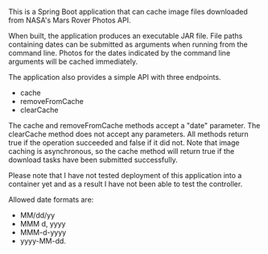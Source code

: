 This is a Spring Boot application that can cache image files
downloaded from NASA's Mars Rover Photos API.

When built, the application produces an executable JAR file.
File paths containing dates can be submitted as arguments when running
from the command line. Photos for the dates indicated by the command line
arguments will be cached immediately.

The application also provides a simple API with three endpoints.
* cache
* removeFromCache
* clearCache

The cache and removeFromCache methods accept a "date" parameter.
The clearCache method does not accept any parameters.
All methods return true if the operation succeeded and false if it did not.
Note that image caching is asynchronous, so the cache method will return
true if the download tasks have been submitted successfully.

Please note that I have not tested deployment of this application
into a container yet and as a result I have not been able to test the
controller.

Allowed date formats are:
* MM/dd/yy
* MMM d, yyyy
* MMM-d-yyyy
* yyyy-MM-dd.